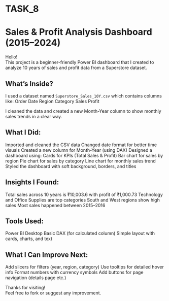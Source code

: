 
# TASK_8
# Sales & Profit Analysis Dashboard (2015–2024)

Hello!   
This project is a beginner-friendly Power BI dashboard that I created to analyze 10 years of sales and profit data from a Superstore dataset.

## What’s Inside?

I used a dataset named `Superstore_Sales_10Y.csv` which contains columns like:
 Order Date
 Region
 Category
 Sales
 Profit

I cleaned the data and created a new Month-Year column to show monthly sales trends in a clear way.

## What I Did:

 Imported and cleaned the CSV data
 Changed date format for better time visuals
 Created a new column for Month-Year (using DAX)
 Designed a dashboard using:
 Cards for KPIs (Total Sales & Profit)
 Bar chart for sales by region
 Pie chart for sales by category
 Line chart for monthly sales trend
 Styled the dashboard with soft background, borders, and titles

## Insights I Found:

 Total sales across 10 years is ₹10,003.6 with profit of ₹1,000.73
 Technology and Office Supplies are top categories
 South and West regions show high sales
 Most sales happened between 2015–2016

##  Tools Used:

 Power BI Desktop
 Basic DAX (for calculated column)
 Simple layout with cards, charts, and text

##  What I Can Improve Next:

 Add slicers for filters (year, region, category)
 Use tooltips for detailed hover info
 Format numbers with currency symbols
 Add buttons for page navigation (details page etc.)

Thanks for visiting!   
Feel free to fork or suggest any improvement.  


